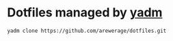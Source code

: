 # Dotfiles managed by [yadm](https://github.com/TheLocehiliosan/yadm)

```
yadm clone https://github.com/arewerage/dotfiles.git
```
